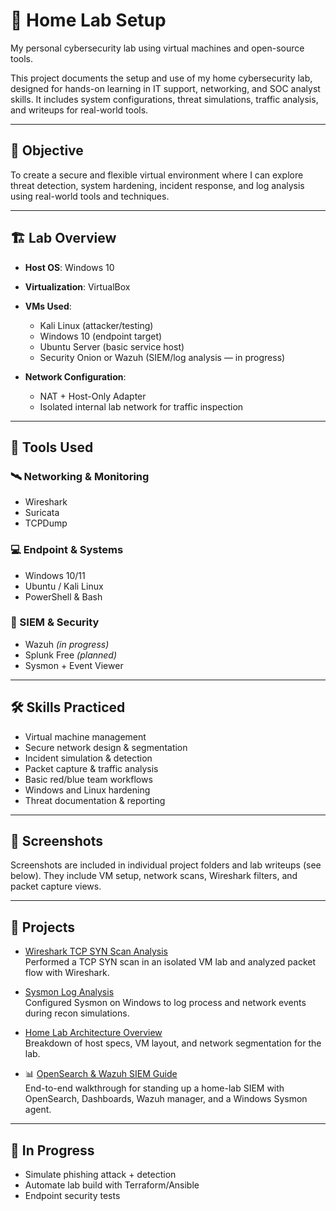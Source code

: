 # 🧪 Home Lab Setup

My personal cybersecurity lab using virtual machines and open-source tools.

This project documents the setup and use of my home cybersecurity lab, designed for hands-on learning in IT support, networking, and SOC analyst skills. It includes system configurations, threat simulations, traffic analysis, and writeups for real-world tools.

---

## 🎯 Objective

To create a secure and flexible virtual environment where I can explore threat detection, system hardening, incident response, and log analysis using real-world tools and techniques.

---

## 🏗️ Lab Overview

- **Host OS**: Windows 10  
- **Virtualization**: VirtualBox  
- **VMs Used**:
  - Kali Linux (attacker/testing)
  - Windows 10 (endpoint target)
  - Ubuntu Server (basic service host)
  - Security Onion or Wazuh (SIEM/log analysis — in progress)

- **Network Configuration**:
  - NAT + Host-Only Adapter
  - Isolated internal lab network for traffic inspection

---

## 🧰 Tools Used

### 🛰️ Networking & Monitoring  
- Wireshark  
- Suricata  
- TCPDump  

### 💻 Endpoint & Systems  
- Windows 10/11  
- Ubuntu / Kali Linux  
- PowerShell & Bash  

### 🔐 SIEM & Security  
- Wazuh *(in progress)*  
- Splunk Free *(planned)*  
- Sysmon + Event Viewer

---

## 🛠️ Skills Practiced

- Virtual machine management  
- Secure network design & segmentation  
- Incident simulation & detection  
- Packet capture & traffic analysis  
- Basic red/blue team workflows  
- Windows and Linux hardening  
- Threat documentation & reporting

---

## 📸 Screenshots

Screenshots are included in individual project folders and lab writeups (see below). They include VM setup, network scans, Wireshark filters, and packet capture views.

---

## 📂 Projects

- [Wireshark TCP SYN Scan Analysis](./wireshark-scan-analysis.md)  
  Performed a TCP SYN scan in an isolated VM lab and analyzed packet flow with Wireshark.

- [Sysmon Log Analysis](./sysmon-log-analysis.md)  
  Configured Sysmon on Windows to log process and network events during recon simulations.

- [Home Lab Architecture Overview](./setup-overview.md)  
  Breakdown of host specs, VM layout, and network segmentation for the lab.

- 📊 [OpenSearch & Wazuh SIEM Guide](./OpenSearch-Wazuh-SIEM-Guide.md)  
  End-to-end walkthrough for standing up a home-lab SIEM with OpenSearch, Dashboards, Wazuh manager, and a Windows Sysmon agent.

---

## 🚧 In Progress

- Simulate phishing attack + detection  
- Automate lab build with Terraform/Ansible  
- Endpoint security tests

